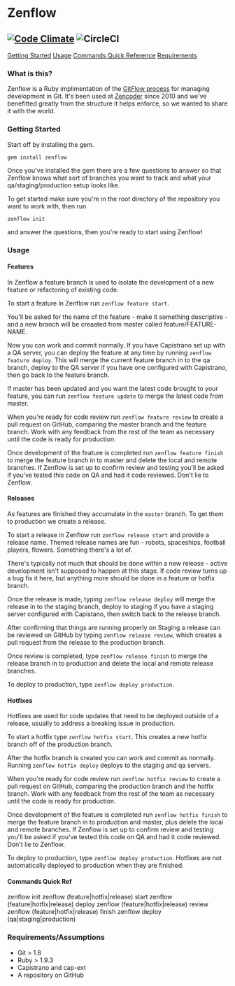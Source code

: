 # Zenflow

[![Code Climate](https://codeclimate.com/repos/51bf6e3b7e00a411ad00f6c3/badges/111fbe3664cebffa8e23/gpa.png)](https://codeclimate.com/repos/51bf6e3b7e00a411ad00f6c3/feed)
![CircleCI](https://circleci.com/gh/zencoder/zenflow.png?circle-token=992f1e59d778a8f6eef0fb9f2888e80cf60d7226)
-------

[Getting Started](#getting-started)
[Usage](#usage)
[Commands Quick Reference](#commands)
[Requirements](#requirements)

### What is this?

Zenflow is a Ruby implimentation of the [GitFlow process](http://nvie.com/posts/a-successful-git-branching-model/) for managing development in Git. It's been used at [Zencoder](http://zencoder.com) since 2010 and we've benefitted greatly from the structure it helps enforce, so we wanted to share it with the world.

### <a name="getting-started"></a> Getting Started

Start off by installing the gem.

    gem install zenflow

Once you've installed the gem there are a few questions to answer so that Zenflow knows what sort of branches you want to track and what your qa/staging/production setup looks like.

To get started make sure you're in the root directory of the repository you want to work with, then run

    zenflow init

and answer the questions, then you're ready to start using Zenflow!

### <a name="usage"></a> Usage

#### Features

In Zenflow a feature branch is used to isolate the development of a new feature or refactoring of existing code.

To start a feature in Zenflow run `zenflow feature start`.

You'll be asked for the name of the feature - make it something descriptive - and a new branch will be creaated from master called feature/FEATURE-NAME.

Now you can work and commit normally. If you have Capistrano set up with a QA server, you can deploy the feature at any time by running `zenflow feature deploy`. This will merge the current feature branch in to the qa branch, deploy to the QA server if you have one configured with Capistrano, then go back to the feature branch.

If master has been updated and you want the latest code brought to your feature, you can run `zenflow feature update` to merge the latest code from master.

When you're ready for code review run `zenflow feature review` to create a pull request on GitHub, comparing the master branch and the feature branch. Work with any feedback from the rest of the team as necessary until the code is ready for production.

Once development of the feature is completed run `zenflow feature finish` to merge the feature branch in to master and delete the local and remote branches. If Zenflow is set up to confirm review and testing you'll be asked if you've tested this code on QA and had it code reviewed. Don't lie to Zenflow.

#### Releases

As features are finished they accumulate in the `master` branch. To get them to production we create a release.

To start a release in Zenflow run `zenflow release start` and provide a release name. Themed release names are fun - robots, spaceships, football players, flowers. Something there's a lot of.

There's typically not much that should be done within a new release - active development isn't supposed to happen at this stage. If code review turns up a bug fix it here, but anything more should be done in a feature or hotfix branch.

Once the release is made, typing `zenflow release deploy` will merge the release in to the staging branch, deploy to staging if you have a staging server configured with Capistano, then switch back to the release branch.

After confirming that things are running properly on Staging a release can be reviewed on GitHub by typing `zenflow release review`, which creates a pull request from the release to the production branch.

Once review is completed, type `zenflow release finish` to merge the release branch in to production and delete the local and remote release branches.

To deploy to production, type `zenflow deploy production`.

#### Hotfixes

Hotfixes are used for code updates that need to be deployed outside of a release, usually to address a breaking issue in production.

To start a hotfix type `zenflow hotfix start`. This creates a new hotfix branch off of the production branch.

After the hotfix branch is created you can work and commit as normally. Running `zenflow hotfix deploy` deploys to the staging and qa servers.

When you're ready for code review run `zenflow hotfix review` to create a pull request on GitHub, comparing the production branch and the hotfix branch. Work with any feedback from the rest of the team as necessary until the code is ready for production.

Once development of the feature is completed run `zenflow hotfix finish` to merge the feature branch in to production and master, plus delete the local and remote branches. If Zenflow is set up to confirm review and testing you'll be asked if you've tested this code on QA and had it code reviewed. Don't lie to Zenflow.

To deploy to production, type `zenflow deploy production`. Hotfixes are not automatically deployed to production when they are finished.

#### <a name="commands"></a> Commands Quick Ref

  zenflow init
  zenflow (feature|hotfix|release) start
  zenflow (feature|hotfix|release) deploy
  zenflow (feature|hotfix|release) review
  zenflow (feature|hotfix|release) finish
  zenflow deploy (qa|staging|production)

### <a name="requirements"></a> Requirements/Assumptions

* Git > 1.8
* Ruby > 1.9.3
* Capistrano and cap-ext
* A repository on GitHub
